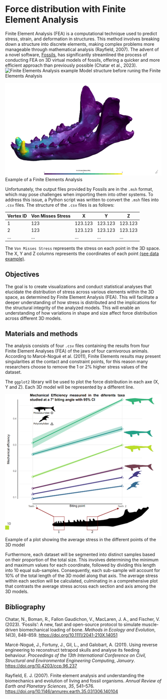 # Force distribution with Finite Element Analysis

Finite Element Analysis (FEA) is a computational technique used to
predict stress, strain, and deformation in structures. This method
involves breaking down a structure into discrete elements, making
complex problems more manageable through mathematical analysis
(Rayfield, 2007). The advent of a novel software,
[Fossils](https://gitlab.uliege.be/rboman/fossils), has significantly
streamlined the process of conducting FEA on 3D virtual models of
fossils, offering a quicker and more efficient approach than previously
possible (Chatar et al., 2023). ![Finite Elements Analysis
example](./bilder/model.png) Model structure before runing the Finite
Elements Analysis

![Finite Elements Analysis example](./bilder/mesh.png) Example of a
Finite Elements Analysis

Unfortunately, the output files provided by Fossils are in the `.msh`
format, which may pose challenges when importing them into other
systems. To address this issue, a Python script was written to convert
the `.msh` files into `.csv` files. The structure of the `.csv` files is
as follows:

<table>
<thead>
<tr class="header">
<th>Vertex ID</th>
<th>Von Misses Stress</th>
<th>X</th>
<th>Y</th>
<th>Z</th>
</tr>
</thead>
<tbody>
<tr class="odd">
<td>1</td>
<td>123</td>
<td>123.123</td>
<td>123.123</td>
<td>123.123</td>
</tr>
<tr class="even">
<td>2</td>
<td>123</td>
<td>123.123</td>
<td>123.123</td>
<td>123.123</td>
</tr>
<tr class="odd">
<td>…</td>
<td>…</td>
<td>…</td>
<td>…</td>
<td>…</td>
</tr>
</tbody>
</table>

The `Von Misses Stress` represents the stress on each point in the 3D
space. The X, Y and Z columns represents the coordinates of each point
 [(see data example)](./smooth_stress_tensor.csv).

## Objectives

The goal is to create visualizations and conduct statistical analyses
that elucidate the distribution of stress across various elements within
the 3D space, as determined by Finite Element Analysis (FEA). This will
facilitate a deeper understanding of how stress is distributed and the
implications for the structural integrity of the analyzed models. This
will enable an understanding of how variations in shape and size affect
force distribution across different 3D models.

## Materials and methods

The analysis consists of four `.csv` files containing the results from
four Finite Element Analyses (FEA) of the jaws of four carnivorous
animals. According to Marcé-Nogué et al. (2011), Finite Elements results
may present singularities at the contact and constraint points, for this
reason many researchers choose to remove the 1 or 2% higher stress
values of the dataset.

The `ggplot2` library will be used to plot the force distribution in
each axe (X, Y and Z). Each 3D model will be represented by a different
line.

![Plot example](./bilder/plot.png) Example of a plot showing the average
stress in the different points of the 3D model

Furthermore, each dataset will be segmented into distinct samples based
on their proportion of the total size. This involves determining the
minimum and maximum values for each coordinate, followed by dividing
this length into 10 equal sub-samples. Consequently, each sub-sample
will account for 10% of the total length of the 3D model along that
axis. The average stress within each section will be calculated,
culminating in a comprehensive plot that contrasts the average stress
across each section and axis among the 3D models.

## Bibliography

Chatar, N., Boman, R., Fallon Gaudichon, V., MacLaren, J. A., and
Fischer, V. (2023). <span class="nocase">‘Fossils’: A new, fast and
open-source protocol to simulate muscle-driven biomechanical loading of
bone</span>. *Methods in Ecology and Evolution*, *14*(3), 848–859.
<https://doi.org/10.1111/2041-210X.14051>

Marcé-Nogué, J., Fortuny, J., Gil, L., and Galobart, A. (2011). <span
class="nocase">Using reverse engineering to reconstruct tetrapod skulls
and analyse its feeding behaviour</span>. *Proceedings of the 13th
International Conference on Civil, Structural and Environmental
Engineering Computing*, *January*. <https://doi.org/10.4203/ccp.96.237>

Rayfield, E. J. (2007). <span class="nocase">Finite element analysis and
understanding the biomechanics and evolution of living and fossil
organisms</span>. *Annual Review of Earth and Planetary Sciences*, *35*,
541–576. <https://doi.org/10.1146/annurev.earth.35.031306.140104>

